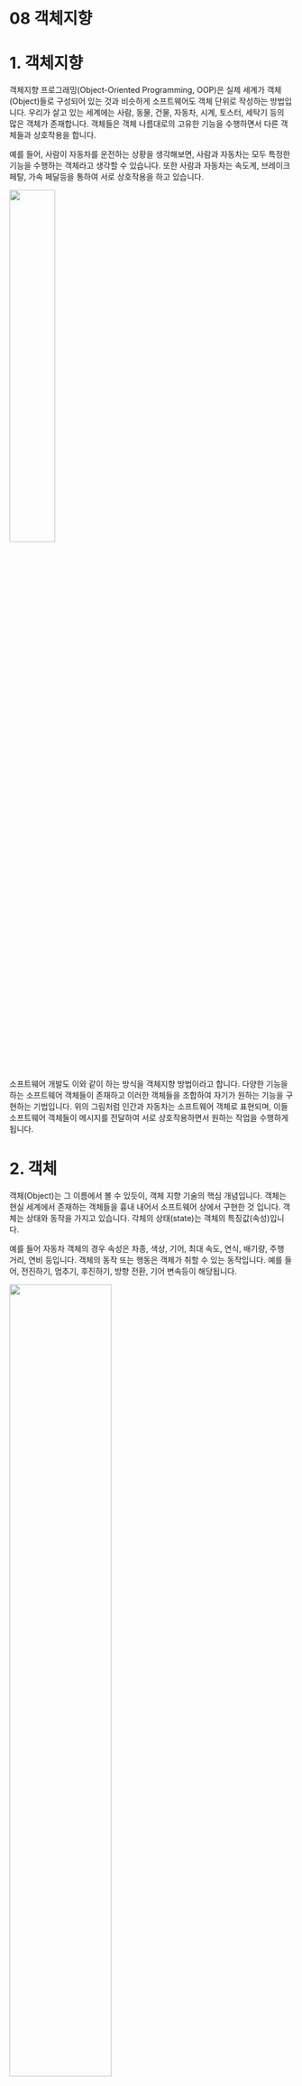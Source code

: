 08 객체지향
===

# 1. 객체지향

객체지향 프로그래밍(Object-Oriented Programming, OOP)은 실제 세계가 객체(Object)들로 구성되어 있는 것과 비슷하게 소프트웨어도 객체 단위로 작성하는 방법입니다. 우리가 살고 있는 세계에는 사람, 동물, 건물, 자동차, 시계, 토스터, 세탁기 등의 많은 객체가 존재합니다. 객체들은 객체 나름대로의 고유한 기능을 수행하면서 다른 객체들과 상호작용을 합니다.

예를 들어, 사람이 자동차를 운전하는 상황을 생각해보면, 사람과 자동차는 모두 특정한 기능을 수행하는 객체라고 생각할 수 있습니다. 또한 사람과 자동차는 속도계, 브레이크 페탈, 가속 페달등을 통하여 서로 상호작용을 하고 있습니다.

<img src="img/08%20객체간%20상호작용.png" width = "40%">

소프트웨어 개발도 이와 같이 하는 방식을 객체지향 방법이라고 합니다. 다양한 기능을 하는 소프트웨어 객체들이 존재하고 이러한 객체들을 조합하여 자기가 원하는 기능을 구현하는 기법입니다. 위의 그림처럼 인간과 자동차는 소프트웨어 객체로 표현되며, 이들 소프트웨어 객체들이 메시지를 전달하여 서로 상호작용하면서 원하는 작업을 수행하게 됩니다.

# 2. 객체

객체(Object)는 그 이름에서 볼 수 있듯이, 객체 지향 기술의 핵심 개념입니다. 객체는 현실 세계에서 존재하는 객체들을 흉내 내어서 소프트웨어 상에서 구현한 것 입니다. 객체는 상태와 동작을 가지고 있습니다. 각체의 상태(state)는 객체의 특징값(속성)입니다. 

예를 들어 자동차 객체의 경우 속성은 차종, 색상, 기어, 최대 속도, 연식, 배기량, 주행 거리, 연비 등입니다. 객체의 동작 또는 행동은 객체가 취할 수 있는 동작입니다. 예를 들어, 전진하기, 멈추기, 후진하기, 방향 전환, 기어 변속등이 해당됩니다.


<img src="img/08%20자동차%20객체.png" width="60%">

여기서 객체의 상태와 동작은 소프트웨어에서 각각 변수와 함수로 표현될 수 있습니다. 변수는 객체의 상태를 저장하며, 객체에서는 필드(field) 또는 멤버 변수라고 부릅니다.

함수(function)는 특정한 동작을 수행합니다. 객체에서는 메소드(method) 또는 멤버 함수라고 부릅니다. 

그러면 앞서 자동차 객체가 표현할 수 있는 상태와 동작은 C++ 객체에서는 다음과 같이 표현될 수 있습니다.

<img src="img/08%20자동차%20객체를%20클래스로.png" width="60%">

# 3. 메시지

어떤 문제를 해결하는 프로그램을 작성할 때 홀로 작동하는 객체는 거의 유용하지 않습니다. 일반적으로 유용한 프로그램은 많은 수의 객체로 이루어져 있습니다. 대부분의 객체는 무언가를 실행하기 위해서 다른 객체를 필요로 합니다.

예를 들어, 자동차의 경우 혼자서는 쓸모가 없습니다. 하지만 사람이 있다면 유용하게 사용 될 수 있습니다. 대부분의 프로그램 또한 마찬가지로 단일 객체로 이루어지지 않고 여러 객체들이 상호 작용을 이루면서 동작합니다. 이때 객체들간 상호작용을 위한 통신 방식이 필요합니다.

소프트웨어 객체는 메시지(message)를 통해 다른 소프트웨어 객체와 통신하고 서로 상호작용합니다. 운전사 객체가 자동차 객체를 가속하기를 원한다면, 운전사 객체는 가속 메시지를 작성하여 자동차 객체에 전달합니다. 때때로 메시지에는 추가적인 정보들이 필요한 경우가 있는데, 예를 들어 가속하는 경우, 목표 속도가 필요한 경우가 있습니다. 이런 정보들은 메시지의 매개 변수(parameter)의 형태로 전달됩니다. 메시지는 다음의 세가지 구성 요소로 이루어집니다.

- 메시지를 받는 객체 : car
- 메시지의 이름 : moveForward()
- 메시지의 매개변수 : 100km


여기서 메시지 전달은 처음 배우는 개념이 아닌 멤버 함수를 호출하는 방법입니다. 객체는 다른 객체에 메시지를 보낼 때, 실제로 그 객체의 멤버 함수를 호출합니다. 메시지의 매개 변수는 함수의 매개 변수입니다. 객체가 할 수 있는 모든 것은 멤버 함수로 표현되기 때문에, 메시지 전달은 즉 멤버 함수 호출을 의미합니다.

# 4. 클래스

앞서 객체지향 프로그램은 객체로 구성된다는 사실을 알았습니다. 그런데 같은 종류의 객체가 하나만 있지는 않습니다. 현실에서도 자동차는 하나만 있지 않고 여러 브랜드의 자동차가 있습니다. 자동차는 엔지니어들의 설계로 만들어집니다. 설계를 통해 나온 설계도를 이용하여 자동차를 만듭니다.

객체지향에서도 같은 객체들이 여러개 필요한 경우가 있습니다. 이러한 객체들은 모두 하나의 설계도로 만들어집니다. 바로 이 설계도가 클래스(class)라고 합니다.

객체지향 소프트웨어의 기본 단위는 클래스가 됩니다. 소프트웨어를 만드는 것은 바로 이 클래스를 만든다는 것 입니다. 

객체가 생성될 때마다 각 객체에 필요한 기억 공간이 할당됩니다. 그 이유는 각 객체마다 가지고 있는 상태 값들이 다 다르기 떄문입니다. 따라서 같은 클래스로 만든 객체라 하여도 각기 다른 상태 값들을 가질 수 있습니다.

멤버 함수의 경우는 다릅니다. 멤버 함수는 같은 클래스에 속하는 객체라면 모두 동일합니다. 따라서 객체의 멤버 함수들은 객체마다 저장되는 것이 아니라 하나의 멤버 함수를 공유합니다. 

## 객체지향과 절차지향의 비교

자동차 운전을 하는 코드를 작성해보겠습니다. 여기서는 각각 절차지향과 객체지향에서 어떤 차이를 보이는지 확인합니다.

> 절차적 프로그래밍

```c++
struct Car{
    int speed;
    int gear;
    char *pcolor;
};

void init(Car &c, char *color);
void start(Car &c);
void stop(Car &c);
int get_speed(Car &c);
void set_speed(Car &c, int speed);

void main(){
    Car car;

    init(car, "red");
    start(car);
    set_speed(car, 60);
    stop(car);
}
```

> 객체지향 프로그래밍

```c++
class Car{

    private:

    int speed;
    int gear;
    char *pcolor;

    public:
        void init(char *color);
        void start();
        void stop();
        int get_speed();
        void set_speed(int speed);
};

void main(){
    Car car;

    car.init("red");
    car.start();
    car.set_speed(60);
    car.stop();
}
```

객체지향 방법에서는 절차적 방법에 비해 굉장히 다르게 접근하고 있습니다. 먼저 데이터에 우선적으로 초점을 맞추고 있다는 점입니다. 데이터를 표현하는 방법, 사용하는 방법을 절차보다도 먼저 생각합니다. 따라서 자동차가 가지고 있는 모든 정보를 하나의 객체가 가지고 있어야 합니다. 이들 정보를 외부로부터 받아들이는 멤버 함수가 필요합니다. 

또한 주행 거리나 주행 시간을 계산하는 멤버 함수도 필요합니다. 결과를 출력하는 멤버함수도 추가될 것입니다. 전체 작업은 이들 자동차 객체를 원하는 만큼 만들고 이들 객체의 적절한 멤버함수를 호출하면서 실행됩니다.

# 5. 객체 지향 프로그래밍의 개념들

## 캡슐화

캡슐화란 데이터와 함수들을 객체 안에 넣어서 묶는 다는 의미입니다. 이것은 상당한 장점을 가지고 있습니다.

- 다른 프로그래머가 사용하기 편합니다

## 정보은닉

객체지향 기법에서는 객체는 절대 다른 객체의 내부적인 데이터를 직접 조작하지 않습니다. 반대로 다른 객체에게는 내부 데이터를 노출하지 않아야 합니다. 객체 간의 모든 통신은 함수 호출을 통해서만 이루어져야 합니다.

이런식으로 데이터를 은폐하는 것을 정보 은닉이라고 합니다. 왜 정보 은닉이 필요한가? 내부 데이터가 숨겨져 있다는 것은 이 데이터들의 프로그램의 다른 부분에 영향을 미치지 않고, 쉽게 변경될 수 있다는 것을 의미합니다.

컴퓨터를 예로 들어 보면, 우리가 컴퓨터를 업그레이드 하고 싶을 때 컴퓨터 본체를 새로사는것이 아니라, 새로운 부품만 교체해서 사용할 수 있습니다. 즉, 정보은닉이 되면 프로그램을 업그레이드 할 때 기존 클래스를 버리고 새로 만드는 것이 아닌 기존 클래스를 유지한채 새로운 클래스를 만드는 것 입니다.

## 상속과 다형성

상속은 기존의 코드를 재활용하기 위한 기법으로 이미 작성된 클래스(부모 클래스)를 이어 받아서 새로운 클래스(자식 클래스)를 생성하는 기법입니다. 자식 클래스는 부모 클래스의 모든 속성과 동작을 물려받을 수 있습니다. 만약 자식 클래스에 필요한 기능이 있다면 추가 또는 변경할 수 있습니다.

예를 들어 차량은 하나의 큰 개념입니다. 그 밑에는 승용차, 트럭, 버스, 오토바이등 다양하게 있을 수 있습니다. 

<img src="img/08%20상속.png" width="50%">

다형성이란 객체가 취하는 동작이 상황에 따라서 달라지는 것을 의미합니다. C++에서는 서로 다른 타입에 속하는 객체들이 같은 이름의 멤버 함수에 응답하여서 서로 다른 동작을 보여주는 것이 가능하다.

다형성을 사용하게 되면 실제 각 객체마다 동작은 다르더라도 개념적으로 동이한 작업을 하는 멤버 함수를 작성할 수 있습니다.

